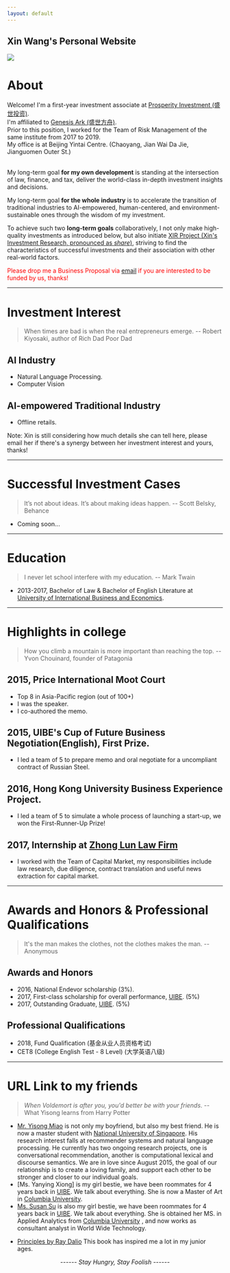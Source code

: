 ```yaml
---
layout: default
---
```


## Xin Wang's Personal Website

<img class="profile-picture" src="Xin-Thailand.jpeg">

# About

Welcome! I'm a first-year investment associate at [Prosperity Investment (盛世投资)](http://www.cgpinvestment.com). <br>
I'm affiliated to [Genesis Ark (盛世方舟)](http://www.ssfzchina.com/). <br>
Prior to this position, I worked for the Team of Risk Management of the same institute from 2017 to 2019.<br>
My office is at Beijing Yintai Centre. (Chaoyang, Jian Wai Da Jie, Jianguomen Outer St.) <br><br>

My long-term goal <b>for my own development</b> is standing at the intersection of law, finance, and tax, deliver the world-class in-depth investment insights and decisions.

My long-term goal <b>for the whole industry</b> is to accelerate the transition of traditional industries to AI-empowered, human-centered, and environment-sustainable ones through the wisdom of my investment.

To achieve such two <b>long-term goals</b> collaboratively, I not only make high-quality investments as introduced below, but also initiate [XIR Project (Xin's Investment Research, pronounced as <i>share</i>)](inv-res/index), striving to find the characteristics of successful investments and their association with other real-world factors.

<span style="color:red">Please drop me a Business Proposal via [email](wangxin@cgpinvestment.com) if you are interested to be funded by us, thanks!</span>

---

# Investment Interest

> When times are bad is when the real entrepreneurs emerge. -- Robert Kiyosaki, author of Rich Dad Poor Dad

## AI Industry
- Natural Language Processing.
- Computer Vision

## AI-empowered Traditional Industry
- Offline retails.

Note: Xin is still considering how much details she can tell here, please email her if there's a synergy between her investment interest and yours, thanks!

---

# Successful Investment Cases

> It’s not about ideas. It’s about making ideas happen. -- Scott Belsky, Behance

- Coming soon...

<!-- ---

# My Blog Posts for Investment Research

> All modles are wrong, but some are useful. -- George Box, Computer Scientist

- Coming soon... -->

---

# Education

> I never let school interfere with my education. -- Mark Twain

- 2013-2017, Bachelor of Law & Bachelor of English Literature at [University of International Business and Economics](http://english.uibe.edu.cn/).

---

# Highlights in college

> How you climb a mountain is more important than reaching the top. -- Yvon Chouinard, founder of Patagonia

## 2015, Price International Moot Court
- Top 8 in Asia-Pacific region (out of 100+)
- I was the speaker.
- I co-authored the memo.

## 2015, UIBE's Cup of Future Business Negotiation(English), First Prize.<br>
- I led a team of 5 to prepare memo and oral negotiate for a uncompliant contract of Russian Steel.

## 2016, Hong Kong University Business Experience Project.
- I led a team of 5 to simulate a whole process of launching a start-up, we won the First-Runner-Up Prize!

## 2017, Internship at [Zhong Lun Law Firm](http://www.zhonglun.com/en/)
- I worked with the Team of Capital Market, my responsibilities include law research, due diligence, contract translation and useful news extraction for capital market.

---

# Awards and Honors & Professional Qualifications

> It's the man makes the clothes, not the clothes makes the man. -- Anonymous

## Awards and Honors
- 2016, National Endevor scholarship (3%).
- 2017, First-class scholarship for overall performance, [UIBE](http://english.uibe.edu.cn/). (5%)
- 2017, Outstanding Graduate, [UIBE](http://english.uibe.edu.cn/). (5%)

## Professional Qualifications
- 2018, Fund Qualification (基金从业人员资格考试)
- CET8 (College English Test - 8 Level) (大学英语八级)

---

# URL Link to my friends

> *When Voldemort is after you, you'd better be with your friends*. -- What Yisong learns from Harry Potter

- [Mr. Yisong Miao](https://yisong.me) is not only my boyfriend, but also my best friend. He is now a master student with [National University of Singapore](http://www.nus.edu.sg). His research interest falls at recommender systems and natural language processing. He currently has two ongoing research projects, one is conversational recommendation, another is computational lexical and discourse semantics. We are in love since August 2015, the goal of our relationship is to create a loving family, and support each other to be stronger and closer to our individual goals.
- [Ms. Yanying Xiong] is my girl bestie, we have been roommates for 4 years back in [UIBE](http://english.uibe.edu.cn/). We talk about everything. She is now a Master of Art in [Columbia University](https://www.columbia.edu/).
- [Ms. Susan Su](https://www.linkedin.com/in/sushancolumbia/) is also my girl bestie, we have been roommates for 4 years back in [UIBE](http://english.uibe.edu.cn/). We talk about everything. She is obtained her MS. in Applied Analytics from [Columbia University](https://www.columbia.edu/) , and now works as consultant analyst in World Wide Technology.

<!-- - [Mr. Xiaoyu Ding]

- [Ms. Xiaoyu Liu] -->

- [Principles by Ray Dalio](https://www.principles.com/) This book has inspired me a lot in my junior ages.


<body>
<script type="text/javascript" id="clustrmaps" src="//cdn.clustrmaps.com/map_v2.js?cl=ffffff&w=200&t=tt&d=gfr3bhlw6QJainwiT9vqi6jdzrDJsN5yWdzz5R8LWyo&co=52bfed"></script>
</body>

<center><i>------ Stay Hungry, Stay Foolish ------</i><br><br><br></center>


